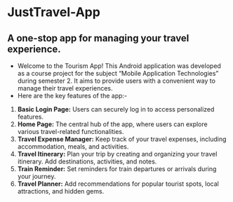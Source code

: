 # JustTravel-App
## A one-stop app for managing your travel experience.
- Welcome to the Tourism App! This Android application was developed as a course project for the subject “Mobile Application Technologies” during semester 2. It aims to provide users with a convenient way to manage their travel experiences.
- Here are the key features of the app:-
1. **Basic Login Page:** Users can securely log in to access personalized features.
2. **Home Page:** The central hub of the app, where users can explore various travel-related functionalities.
3. **Travel Expense Manager:** Keep track of your travel expenses, including accommodation, meals, and activities.
4. **Travel Itinerary:** Plan your trip by creating and organizing your travel itinerary. Add destinations, activities, and notes.
5. **Train Reminder:** Set reminders for train departures or arrivals during your journey.
6. **Travel Planner:** Add recommendations for popular tourist spots, local attractions, and hidden gems.
